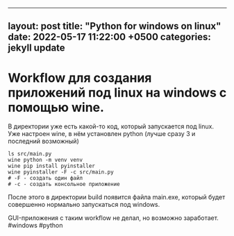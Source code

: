 
---
layout: post
title:  "Python for windows on linux"
date: 2022-05-17 11:22:00 +0500
categories: jekyll update
---

# Workflow для создания приложений под linux на windows с помощью wine.

В директории уже есть какой-то код, который запускается под linux.
Уже настроен wine, в нём установлен python (лучше сразу 3 и последний возможный)

```
ls src/main.py
wine python -m venv venv
wine pip install pyinstaller
wine pyinstaller -F -c src/main.py
# -F - создать один файл
# -c - создать консольное приложение
```

После этого в директории build появится файла main.exe, который будет совершенно нормально запускаться под windows.

GUI-приложения с таким workflow не делал, но возможно заработает.
#windows
#python

<!-- :public: -->
